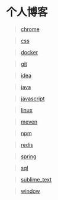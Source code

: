 # 个人博客

>[chrome](https://github.com/zjutwyj/blog/blob/master/chrome.md)

>[css](https://github.com/zjutwyj/blog/blob/master/css.md)

>[docker](https://github.com/zjutwyj/blog/blob/master/docker.md)

>[git](https://github.com/zjutwyj/blog/blob/master/git.md)

>[idea](https://github.com/zjutwyj/blog/blob/master/idea.md)

>[java](https://github.com/zjutwyj/blog/blob/master/java.md)

>[javascript](https://github.com/zjutwyj/blog/blob/master/javascript.md)

>[linux](https://github.com/zjutwyj/blog/blob/master/linux.md)

>[meven](https://github.com/zjutwyj/blog/blob/master/meven.md)

>[npm](https://github.com/zjutwyj/blog/blob/master/npm.md)

>[redis](https://github.com/zjutwyj/blog/blob/master/redis.md)

>[spring](https://github.com/zjutwyj/blog/blob/master/spring.md)

>[sql](https://github.com/zjutwyj/blog/blob/master/sql.md)

>[sublime_text](https://github.com/zjutwyj/blog/blob/master/sublime_text.md)

>[window](https://github.com/zjutwyj/blog/blob/master/window.md)


